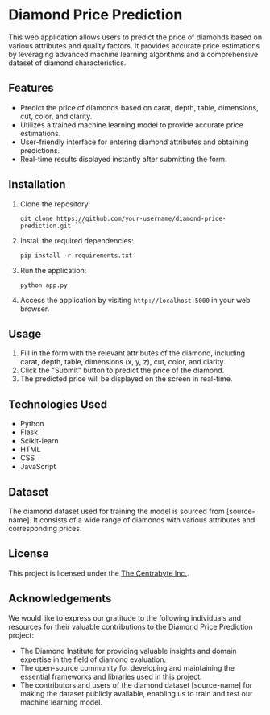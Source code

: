 # Diamond Price Prediction

This web application allows users to predict the price of diamonds based on various attributes and quality factors. It provides accurate price estimations by leveraging advanced machine learning algorithms and a comprehensive dataset of diamond characteristics.

## Features

- Predict the price of diamonds based on carat, depth, table, dimensions, cut, color, and clarity.
- Utilizes a trained machine learning model to provide accurate price estimations.
- User-friendly interface for entering diamond attributes and obtaining predictions.
- Real-time results displayed instantly after submitting the form.

## Installation

1. Clone the repository:

   ```
   git clone https://github.com/your-username/diamond-price-prediction.git ```

2. Install the required dependencies:

    ```
    pip install -r requirements.txt
    ```
3. Run the application:
    ```
    python app.py
    ```

4. Access the application by visiting `http://localhost:5000` in your web browser.

## Usage

1. Fill in the form with the relevant attributes of the diamond, including carat, depth, table, dimensions (x, y, z), cut, color, and clarity.
2. Click the "Submit" button to predict the price of the diamond.
3. The predicted price will be displayed on the screen in real-time.

## Technologies Used

- Python
- Flask
- Scikit-learn
- HTML
- CSS
- JavaScript

## Dataset

The diamond dataset used for training the model is sourced from [source-name]. It consists of a wide range of diamonds with various attributes and corresponding prices.

## License

This project is licensed under the [The Centrabyte Inc.](LICENSE).

## Acknowledgements

We would like to express our gratitude to the following individuals and resources for their valuable contributions to the Diamond Price Prediction project:

- The Diamond Institute for providing valuable insights and domain expertise in the field of diamond evaluation.
- The open-source community for developing and maintaining the essential frameworks and libraries used in this project.
- The contributors and users of the diamond dataset [source-name] for making the dataset publicly available, enabling us to train and test our machine learning model.
